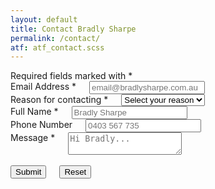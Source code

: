```yaml
---
layout: default
title: Contact Bradly Sharpe
permalink: /contact/
atf: atf_contact.scss
---
```

<div>
	Required fields marked with <span class=".u-required">*</span>
</div>
<form name="contactForm" onsubmit="return validate(this);" method="post" action="submitContactForm.php">
  <div class="row">
    <div class="six columns">
      <label for="email">Email Address <span class=".u-required">*</span></label>
      <input class="u-full-width" type="email" placeholder="email@bradlysharpe.com.au" id="email" name="email" required="required">
    </div>
    <div class="six columns">
      <label for="reason">Reason for contacting <span class=".u-required">*</span></label>
      <select class="u-full-width" id="reason" name="reason" required="required">
        <option value="" disabled selected>Select your reason</option>
        <option value="general-question">General Question</option>
        <option value="project-enquiry">Project Enquiry</option>
        <option value="IT-problem">IT Problem</option>
        <option value="webmail-problem">Webmail Problem</option>
      </select>
    </div>
  </div>
  <div class="row">
    <div class="six columns">
      <label for="fullname">Full Name <span class=".u-required">*</span></label>
      <input class="u-full-width" type="text" placeholder="Bradly Sharpe" id="fullname" name="fullname" required="required">
    </div>
    <div class="six columns">
      <label for="phone">Phone Number</label>
      <input class="u-full-width" type="text" placeholder="0403 567 735" id="phone" name="phone">
    </div>
  </div>
  <div class="row">
    <div class="twelve columns">
      <label for="message">Message <span class=".u-required">*</span></label>
      <textarea class="u-full-width" placeholder="Hi Bradly..." id="message" name="message" required="required"></textarea>
    </div>
  </div>
  <div class="row">
    <div class="six columns captcha"><div class="g-recaptcha" data-sitekey="6LdN6gITAAAAAOnRcQWgBHrvMg7DIIwOBQqsV4em"></div>&nbsp;</div>
    <div class="six columns">
      <input class="button-primary u-pull-right" type="submit" value="Submit">
      <input class="u-pull-right contact-reset" type="reset" value="Reset">
    </div>
  </div>
</form>
<script src='https://www.google.com/recaptcha/api.js'></script>
<script type="text/javascript">
  function validate(form) {
    try {
      var valid = validateFields(form);
      if (!valid)
        alert("Please enter valid data into all required fields");
      else {
        var xhr = new XMLHttpRequest();
        xhr.open(form.method, form.action, true);
        xhr.send(new FormData(form));
        xhr.onerror = postError;
        xhr.onloadend = function () {
          if ("undefined" != typeof JSON) {
            var resp = JSON.parse(xhr.response);
            if (resp.sent) 
              postSuccess();
            else
              postError();
          } else {
            if (xhr.response.indexOf("{\"sent\":true") == 0) 
              postSuccess();
            else
              postError();
          }
        };
      }
    } catch (ex) {
      postError();
    }
    return false;
  }

  function postError() {
    alert("Sorry there was a problem submitting the form.\nPlease try again or call me on 0403 567 735");
  }

  function postSuccess() {
    var reason = getReasonField();
    if (reason)
      window.location.hash="reason=" + reason.value;
    window.location.pathname = "/thankyou";
  }

  function removeClass(el, className) {
    if (el && className) {
      var classes = el.className.split(" ");
      var newClasses = [];
      for (var i = 0 , l = classes.length; i < l; i++) {
        if (className != classes[i].toLowerCase())
          newClasses.push(classes[i]);
      };
      el.className = newClasses.join(" ");
    }
  }

  function getReasonField() {
    var elements = document.forms["contactForm"].elements;
    var reason = undefined;
    var count = 0;
    while ((reason == undefined) && (count < elements.length)) {
      if ("reason" == elements[count].name.toLowerCase()) 
        reason = elements[count];
      count++;
    }
    return reason;
  }

  function validateFields(form) {
    var valid = false;
    var invalidClass = "invalidField";
    try {
      if (form && form.name) {
        elements = document.forms[form.name].elements;
        if (elements && (0 < elements.length)) {
          valid = true;
          for (var i = 0, l = elements.length; i < l; i++) {
            var el = elements[i];
            var elValid = true;
            removeClass(el, invalidClass);
            if ((el.type.toLowerCase() == "text") || (el.tagName.toLowerCase() == "textarea")) {
              if (/^\s*$/.test(el.value)) elValid =  false;
            } else if (el.tagName.toLowerCase() == "select") {
              if (el.selectedIndex < 1) elValid = false;
            } else {
              switch (el.type) {
                case "email":
                    /* if (!/^[a-z0-9\-\.]+@[a-z0-9\-]{3,}(\.[a-z0-9\-]{2,})+/.test(el.value.toLowerCase())) elValid = false; */
                  break;
                case "submit":
                  break;
                case "reset":
                  break;
                default:
                  elValid = false;
                  break;
              }
            }
            if (!elValid && (el.getAttribute('required').toLowerCase() == 'required')) 
                el.className = el.className + " " + invalidClass;
            valid = valid && elValid;
          };
        }
      }
    } catch (ex) { }
    return valid;
  }

  if (0 < window.location.hash.length) {
    var reason = getReasonField();
    if (reason) {
      var hash = window.location.hash.substr(1);
      var hashPairs = hash.split("&");
      var reasonValue = undefined;
      for (var i = 0, l = hashPairs.length; i < l; i++) {
        hashKeyValue = hashPairs[i].split("=");
        if ((2 == hashKeyValue.length) && ("reason" == hashKeyValue[0].toLowerCase())) {
          var reasonValue = hashKeyValue[1].toLowerCase();
        }
      };

      if (reasonValue) {
        for (var j = 0, m = reason.children.length; j < m; j++) {
          var option = reason.children[j];
          option.removeAttribute("selected");
          if (option.value && (reasonValue == option.value.toLowerCase()))
            option.setAttribute("selected", "selected"); 
        };
      }
    }
    window.location.hash = "";
  }
</script>